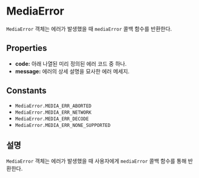 MediaError
==========

`MediaError` 객체는 에러가 발생했을 때 `mediaError` 콜백 함수를 반환한다.

Properties
----------

- __code:__ 아래 나열된 미리 정의된 에러 코드 중 하나.
- __message:__ 에러의 상세 설명을 묘사한 에러 메세지.

Constants
---------

- `MediaError.MEDIA_ERR_ABORTED`
- `MediaError.MEDIA_ERR_NETWORK`
- `MediaError.MEDIA_ERR_DECODE`
- `MediaError.MEDIA_ERR_NONE_SUPPORTED`


설명
-----------

`MediaError` 객체는 에러가 발생했을 때 사용자에게 `mediaError` 콜백 함수를 통해 반환한다.

